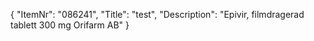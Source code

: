 {
  "ItemNr": "086241",
  "Title": "test",
  "Description": "Epivir, filmdragerad tablett 300 mg Orifarm AB"
}